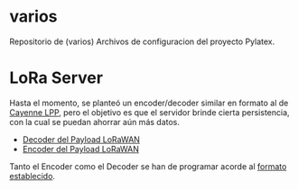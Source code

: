 # varios
Repositorio de (varios) Archivos de configuracion del proyecto Pylatex.

# LoRa Server

Hasta el momento, se planteó un encoder/decoder similar en formato al de [Cayenne LPP](https://mydevices.com/cayenne/docs/lora/#lora-cayenne-low-power-payload), pero el objetivo es que el servidor brinde cierta persistencia, con la cual se puedan ahorrar aún más datos.

- [Decoder del Payload LoRaWAN](decode.js)
- [Encoder del Payload LoRaWAN](encode.js)

Tanto el Encoder como el Decoder se han de programar acorde al [formato establecido](FORMATOS.md).
